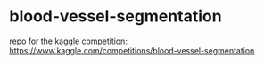 # blood-vessel-segmentation
repo for the kaggle competition: https://www.kaggle.com/competitions/blood-vessel-segmentation
